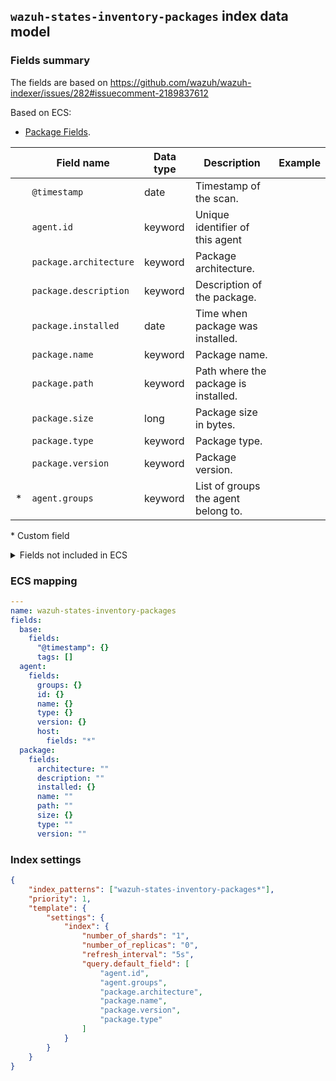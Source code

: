 ## `wazuh-states-inventory-packages` index data model

### Fields summary

The fields are based on https://github.com/wazuh/wazuh-indexer/issues/282#issuecomment-2189837612

Based on ECS:

- [Package Fields](https://www.elastic.co/guide/en/ecs/current/ecs-package.html).

|     | Field name             | Data type | Description                          | Example |
| --- | ---------------------- | --------- | ------------------------------------ | ------- |
|     | `@timestamp`           | date      | Timestamp of the scan.               |         |
|     | `agent.id`             | keyword   | Unique identifier of this agent      |         |
|     | `package.architecture` | keyword   | Package architecture.                |         |
|     | `package.description`  | keyword   | Description of the package.          |         |
|     | `package.installed`    | date      | Time when package was installed.     |         |
|     | `package.name`         | keyword   | Package name.                        |         |
|     | `package.path`         | keyword   | Path where the package is installed. |         |
|     | `package.size`         | long      | Package size in bytes.               |         |
|     | `package.type`         | keyword   | Package type.                        |         |
|     | `package.version`      | keyword   | Package version.                     |         |
| \*  | `agent.groups`         | keyword   | List of groups the agent belong to.  |         |

\* Custom field

<details><summary>Fields not included in ECS</summary>
<p>

|     | Field name | ECS field name    | Data type | Description                                                                    |
| --- | ---------- | ----------------- | --------- | ------------------------------------------------------------------------------ |
| ?   | priority   |                   |           | Priority of the program                                                        |
| ?   | section    |                   |           | Section of the program category the package belongs to in DEB package managers |
| X   | vendor     | package.reference | keyword   | Home page or reference URL of the software in this package, if available.      |
| ?   | multiarch  |                   |           | Multi-architecture compatibility                                               |
| X   | source     |                   |           | Source of the program - package manager                                        |

</p>
</details>

### ECS mapping

```yml
---
name: wazuh-states-inventory-packages
fields:
  base:
    fields:
      "@timestamp": {}
      tags: []
  agent:
    fields:
      groups: {}
      id: {}
      name: {}
      type: {}
      version: {}
      host:
        fields: "*"
  package:
    fields:
      architecture: ""
      description: ""
      installed: {}
      name: ""
      path: ""
      size: {}
      type: ""
      version: ""

```

### Index settings

```json
{
    "index_patterns": ["wazuh-states-inventory-packages*"],
    "priority": 1,
    "template": {
        "settings": {
            "index": {
                "number_of_shards": "1",
                "number_of_replicas": "0",
                "refresh_interval": "5s",
                "query.default_field": [
                    "agent.id",
                    "agent.groups",
                    "package.architecture",
                    "package.name",
                    "package.version",
                    "package.type"
                ]
            }
        }
    }
}
```
